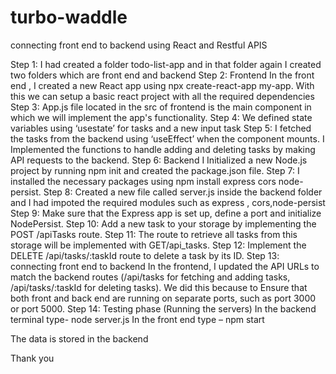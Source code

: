 # turbo-waddle
connecting front end to backend using React and Restful APIS
 

Step 1:
I had created a folder todo-list-app and in that folder again I created two folders which are front end and backend
Step 2: Frontend
In the front end , I created a new React app using npx create-react-app my-app.
With this we can setup a basic react project with all the required dependencies
Step 3:
App.js file located in the src  of frontend is the main component in which  we will implement the app's functionality.
Step 4:
We defined state variables using ‘usestate’ for tasks and a new input task
Step 5:
I fetched the tasks from the backend using ‘useEffect’ when the component mounts.
I Implemented the functions to handle adding and deleting tasks by making API requests to the backend.
Step 6: Backend
I Initialized a new Node.js project by running npm init and created the package.json file.
Step 7:
I installed the necessary packages using npm install express cors node-persist.
Step 8:
Created a new file called server.js inside the backend folder and I had impoted the required modules such as express , cors,node-persist
Step 9:
Make sure that the Express app is set up, define a port and initialize NodePersist.
Step 10:
Add a new task to your storage by implementing the POST /apiTasks route. 
Step 11:
The route to retrieve all tasks from this storage will be implemented with GET/api_tasks. 
Step 12:
Implement the DELETE /api/tasks/:taskId route to delete a task by its ID.
Step 13: connecting front end to backend
In the frontend, I updated the API URLs to match the backend routes (/api/tasks for fetching and adding tasks, /api/tasks/:taskId for deleting tasks). We did this because to Ensure that both front and back end are running  on separate ports, such as port 3000 or port 5000.
Step 14: Testing phase (Running the servers)
In the backend  terminal type- node server.js
In the front end type – npm start 
 

The data is stored in the backend 
 

Thank you

